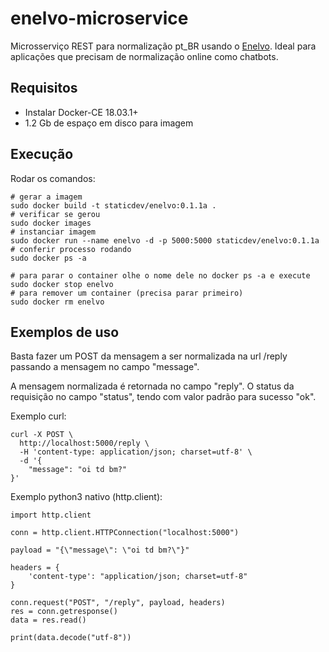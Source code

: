 enelvo-microservice
===================

Microsserviço REST para normalização pt\_BR usando o
[Enelvo](https://github.com/tfcbertaglia/enelvo). Ideal para aplicações
que precisam de normalização online como chatbots.

Requisitos
----------

-   Instalar Docker-CE 18.03.1+
-   1.2 Gb de espaço em disco para imagem

Execução
--------

Rodar os comandos:

``` {.sourceCode .sh}
# gerar a imagem
sudo docker build -t staticdev/enelvo:0.1.1a .
# verificar se gerou
sudo docker images
# instanciar imagem
sudo docker run --name enelvo -d -p 5000:5000 staticdev/enelvo:0.1.1a
# conferir processo rodando
sudo docker ps -a

# para parar o container olhe o nome dele no docker ps -a e execute
sudo docker stop enelvo
# para remover um container (precisa parar primeiro)
sudo docker rm enelvo
```

Exemplos de uso
---------------

Basta fazer um POST da mensagem a ser normalizada na url /reply passando
a mensagem no campo "message".

A mensagem normalizada é retornada no campo "reply". O status da
requisição no campo "status", tendo com valor padrão para sucesso "ok".

Exemplo curl:

``` {.sourceCode .sh}
curl -X POST \
  http://localhost:5000/reply \
  -H 'content-type: application/json; charset=utf-8' \
  -d '{
    "message": "oi td bm?"
}'
```

Exemplo python3 nativo (http.client):

``` {.sourceCode .python}
import http.client

conn = http.client.HTTPConnection("localhost:5000")

payload = "{\"message\": \"oi td bm?\"}"

headers = {
    'content-type': "application/json; charset=utf-8"
}

conn.request("POST", "/reply", payload, headers)
res = conn.getresponse()
data = res.read()

print(data.decode("utf-8"))
```
